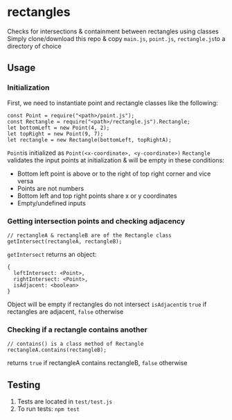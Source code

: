 # rectangles
Checks for intersections & containment between rectangles using classes \
Simply clone/download this repo & copy `main.js`, `point.js`, `rectangle.js`to a directory of choice
## Usage
### Initialization
First, we need to instantiate point and rectangle classes like the following:
```
const Point = require("<path>/point.js");
const Rectangle = require("<path>/rectangle.js").Rectangle;
let bottomLeft = new Point(4, 2);
let topRight = new Point(9, 7);
let rectangle = new Rectangle(bottomLeft, topRightA);
```
`Point`is initialized as `Point(<x-coordinate>, <y-coordinate>)`
`Rectangle` validates the input points at initialization & will be empty in these conditions:
- Bottom left point is above or to the right of top right corner and vice versa
- Points are not numbers
- Bottom left and top right points share x or y coordinates
- Empty/undefined inputs

### Getting intersection points and checking adjacency
```
// rectangleA & rectangleB are of the Rectangle class
getIntersect(rectangleA, rectangleB);
```
`getIntersect` returns an object:
```
{
  leftIntersect: <Point>,
  rightIntersect: <Point>,
  isAdjacent: <boolean>
}
```
Object will be empty if rectangles do not intersect
`isAdjacent`is `true` if rectangles are adjacent, `false` otherwise

### Checking if a rectangle contains another
```
// contains() is a class method of Rectangle
rectangleA.contains(rectangleB);
```
returns `true` if rectangleA contains rectangleB, `false` otherwise


## Testing
1. Tests are located in `test/test.js`
2. To run tests: `npm test`
